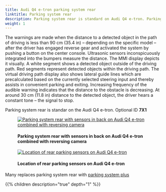 ```yaml
---
title: Audi Q4 e-tron parking system rear
linktitle: Parking system rear
description: Parking system rear is standard on Audi Q4 e-tron. Parking system rears informs the driver, visually and audibly, about obstacles behind the vehicle.
weight: 1
---
```

<!-- markdownlint-disable MD033 -->
 The warnings are made when the distance to a detected object in the path of driving is less than 90 cm (35.4 in) – depending on the specific model – after the driver has engaged reverse gear and activated the system by pushing a button on the center console. Ultrasonic sensors inconspicuously integrated into the bumpers measure the distance. The MMI display depicts it visually. A white segment shows a detected object outside of the driving path. Red segments represent detected objects within the driving path. The virtual driving path display also shows lateral guide lines which are precalculated based on the currently selected steering input and thereby assists in convenient parking and exiting. Increasing frequency of the audible warning indicates that the distance to the obstacle is decreasing. At around 30 cm (11.8 in) distance to the detected object, the driver hears a constant tone – the signal to stop.

 Parking system rear is standar on the Audi Q4 e-tron. Optional ID **7X1**
<figure>
    <a href="https://media.electrichasgoneaudi.net/multimedia/models/q4-e-tron/technology/drivingassistance/parkingsystemrear/parkingsystemrear.jpg">
        <img src="https://media.electrichasgoneaudi.net/multimedia/models/q4-e-tron/technology/drivingassistance/parkingsystemrear/parkingsystemrears.jpg"
        alt="Parking system rear with sensors in back on Audi Q4 e-tron combined with reversing camera" title="Parking system rear with sensors in back on Audi Q4 e-tron combined with reversing camera">
    </a>
    <figcaption><h4>Parking system rear with sensors in back on Audi Q4 e-tron combined with reversing camera</h4></figcaption>
</figure>


<figure>
    <a href="https://media.electrichasgoneaudi.net/multimedia/models/q4-e-tron/technology/drivingassistance/parkingsystemplus/sensorsrear.jpg">
        <img src="https://media.electrichasgoneaudi.net/multimedia/models/q4-e-tron/technology/drivingassistance/parkingsystemplus/sensorsrears.jpg"
        alt="Location of rear parking sensors on Audi Q4 e-tron" title="Location of rear parking sensors on Audi Q4 e-tron">
    </a>
    <figcaption><h4>Location of rear parking sensors on Audi Q4 e-tron</h4></figcaption>
</figure>


Many replaces parking system rear with [parking system plus](../parkingsystemplus/)


{{% children description="true" depth="1" %}}
